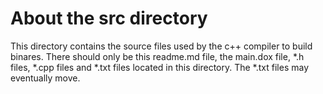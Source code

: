 # About the src directory

This directory contains the source files used by the c++ compiler to build binares. There should only be this readme.md file, the main.dox file, *.h files, *.cpp files and *.txt files located in this directory. The *.txt files may eventually move.
